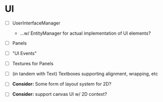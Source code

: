 # UI

- [ ] UserInterfaceManager
    - ...w/ EntityManager for actual implementation of UI elements?

- [ ] Panels

- [ ] "UI Events"

- [ ] Textures for Panels

- [ ] (in tandem with Text) Textboxes supporting alignment, wrapping, etc

- [ ] **Consider:** Some form of layout system for 2D?

- [ ] **Consider:** support canvas UI w/ 2D context?
